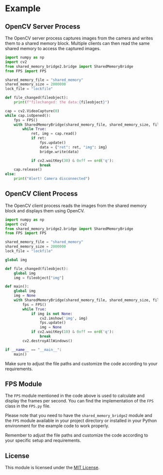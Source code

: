 # Example

## OpenCV Server Process

The OpenCV server process captures images from the camera and writes them to a shared memory block. Multiple clients can then read the same shared memory to access the captured images.

```python
import numpy as np
import cv2
from shared_memory_bridge2.bridge import SharedMemoryBridge
from FPS import FPS

shared_memory_file = "shared_memory"
shared_memory_size = 2000000
lock_file = "lockfile"

def file_changed(fileobject):
    print(f"filechanged: the data:{fileobject}")

cap = cv2.VideoCapture(0)
while cap.isOpened():
    fps = FPS()
    with SharedMemoryBridge(shared_memory_file, shared_memory_size, file_changed) as bridge:
        while True:
            ret, img = cap.read()
            if ret:
                fps.update()
                data = {"ret": ret, "img": img}
                bridge.write(data)

            if cv2.waitKey(30) & 0xff == ord('q'):
                break
    cap.release()
else:
    print("Alert! Camera disconnected")
```

## OpenCV Client Process

The OpenCV client process reads the images from the shared memory block and displays them using OpenCV.

```python
import numpy as np
import cv2
from shared_memory_bridge2.bridge import SharedMemoryBridge
from FPS import FPS

shared_memory_file = "shared_memory"
shared_memory_size = 2000000
lock_file = "lockfile"

global img

def file_changed(fileobject):
    global img
    img = fileobject["img"]

def main():
    global img
    img = None
    with SharedMemoryBridge(shared_memory_file, shared_memory_size, file_changed) as bridge:
        fps = FPS()
        while True:
            if img is not None:
                cv2.imshow('img', img)
                fps.update()
                img = None
            if cv2.waitKey(10) & 0xff == ord('q'):
                break
        cv2.destroyAllWindows()

if __name__ == "__main__":
    main()
```

Make sure to adjust the file paths and customize the code according to your requirements.

## FPS Module

The `FPS` module mentioned in the code above is used to calculate and display the frames per second. You can find the implementation of the `FPS` class in the `FPS.py` file.

Please note that you need to have the `shared_memory_bridge2` module and the `FPS` module available in your project directory or installed in your Python environment for the example code to work properly.

Remember to adjust the file paths and customize the code according to your specific setup and requirements.

## License

This module is licensed under the [MIT License](LICENSE).
